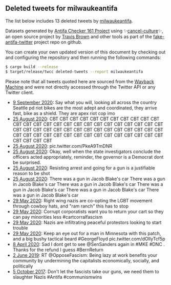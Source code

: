 ## Deleted tweets for milwaukeantifa

The list below includes 13 deleted tweets by
[milwaukeantifa](https://twitter.com/milwaukeantifa).



Datasets generated by [Antifa Checker 161 Project](https://twitter.com/antifacheck161) using ✨[cancel-culture](https://github.com/travisbrown/cancel-culture)✨, an open source project by 
[Travis Brown](https://twitter.com/travisbrown) and other tools as part of the 
[fake-antifa-twitter](https://github.com/antifacheck161/fake-antifa-twitter) project repo on github.

You can create your own updated version of this document by checking out and configuring the
repository and then running the following commands:

```bash
$ cargo build --release
$ target/release/twcc deleted-tweets --report milwaukeantifa
```

Please note that all tweets quoted here are sourced from the
[Wayback Machine](https://web.archive.org) and were not directly accessed through the Twitter API or
any Twitter client.

* [ 9 September 2020](https://web.archive.org/web/20200909204440/https://twitter.com/milwaukeantifa/status/1303796382428520451): Say what you will,  looking all across the country Seattle pd riot bikes are the most adept and coordinated,  they arrive fast,  bike as a shield.  They are apex riot cop imo <!--1303796382428520451-->
* [25 August 2020](https://web.archive.org/web/20200825135842/https://twitter.com/milwaukeantifa/status/1298252711201255425): CBT CBT CBT CBT CBT CBT CBT CBT CBT CBT CBT CBT CBT CBT CBT CBT CBT CBT CBT CBT CBT CBT CBT CBT CBT CBT CBT CBT CBT CBT CBT CBT CBT CBT CBT CBT CBT CBT CBT CBT CBT CBT CBT CBT CBT CBT CBT CBT CBT CBT CBT CBT CBT CBT CBT CBT CBT CBT CBT CBT <!--1298252711201255425-->
* [25 August 2020](https://web.archive.org/web/20200825132056/https://twitter.com/milwaukeantifa/status/1298247721283923969): pic.twitter.com/PkeA9TmDNR <!--1298247721283923969-->
* [25 August 2020](https://web.archive.org/web/20200825131215/https://twitter.com/milwaukeantifa/status/1298246397465067520): Okay, well when the state investigators conclude the officers acted appropriately,  reminder, the governor is a Democrat dont be surprised. <!--1298246397465067520-->
* [25 August 2020](https://web.archive.org/web/20200825123906/https://twitter.com/milwaukeantifa/status/1298238345500413952): Resisting arrest and going for a gun is a justifiable reason to be shot <!--1298238345500413952-->
* [25 August 2020](https://web.archive.org/web/20200825123655/https://twitter.com/milwaukeantifa/status/1298237447831199748): There was a gun in Jacob Blake's car There was a gun in Jacob Blake's car There was a gun in Jacob Blake's car There was a gun in Jacob Blake's car There was a gun in Jacob Blake's car There was a gun in Jacob Blake's car <!--1298237447831199748-->
* [29 May 2020](https://web.archive.org/web/20200530050451/https://twitter.com/milwaukeantifa/status/1266448519218507776): Right wing nazis are co-opting the LGBT movement through cowboy hats, and "ram ranch" this has to stop <!--1266448519218507776-->
* [29 May 2020](https://web.archive.org/web/20200529160051/https://twitter.com/milwaukeantifa/status/1266350961590702083): Corrupt corporatists want you to return your cart so they can pay minorities less  #cartcorralfascism <!--1266350961590702083-->
* [29 May 2020](https://web.archive.org/web/20200529224925/https://twitter.com/milwaukeantifa/status/1266327662366244864): Nazis are infiltrating peaceful protestors looking to start trouble <!--1266333734946603010-->
* [29 May 2020](https://web.archive.org/web/20200529224925/https://twitter.com/milwaukeantifa/status/1266327662366244864): Keep an eye out for a man in Minnesota with this patch,  and a big bushy tactical beard  #GeorgeFloyd  pic.twitter.com/dOlIyTcf5p <!--1266327662366244864-->
* [ 8 April 2020](https://web.archive.org/web/20200408222750/https://twitter.com/milwaukeantifa/status/1248014407902171136): Sad I dont get to see  @SenSanders  again in  #MKE   #DNC . Thanks for the refund I guess  #BernReturn <!--1248014407902171136-->
* [ 2 June 2019](https://web.archive.org/web/20190602235847/https://twitter.com/milwaukeantifa/status/1135334981113438209): RT @OpposeFascism: Being lazy at work benefits your community by undermining the capitalists economically, socially, and politically <!--1135334981113438209-->
* [ 5 October 2017](https://web.archive.org/web/20190622130737/https://twitter.com/milwaukeantifa/status/915962981313257472): Don't let the fascists take our guns,  we need them to slaughter Nazis  #Antifa   #communismwins <!--915962981313257472-->
